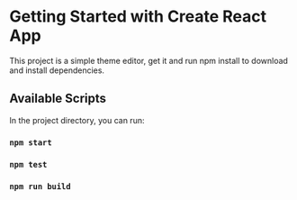 # Getting Started with Create React App

This project is a simple theme editor, get it and run npm install to download and install dependencies.

## Available Scripts

In the project directory, you can run:

### `npm start`

### `npm test`

### `npm run build`
